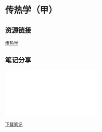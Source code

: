 # 传热学（甲）

## 资源链接 
[传热学](https://pan.baidu.com/s/1iUFanUCHCWmHnJwFms0Juw?pwd=awtt)

## 笔记分享


<object data="courses/public/professional/Heat_Transfer/Heat_Transfer.pdf" type="application/pdf">
    <embed src="courses/public/professional/Heat_Transfer/Heat_Transfer.pdf" type="application/pdf" />
</object>

<a href="courses/public/professional/Heat_Transfer/Heat_Transfer.pdf" class="image fit">下载笔记</a>
